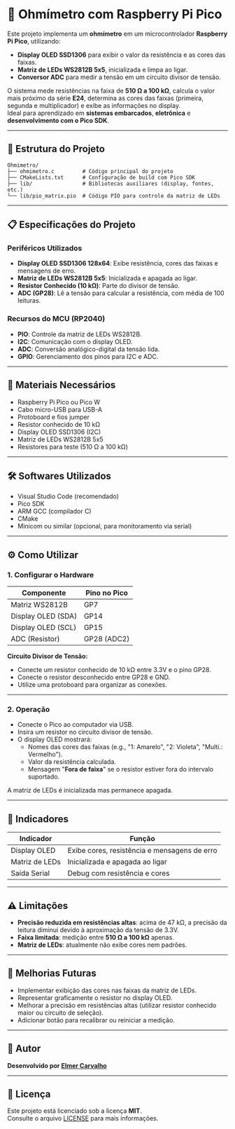 # 📏 Ohmímetro com Raspberry Pi Pico

Este projeto implementa um **ohmímetro** em um microcontrolador **Raspberry Pi Pico**, utilizando:

- **Display OLED SSD1306** para exibir o valor da resistência e as cores das faixas.
- **Matriz de LEDs WS2812B 5x5**, inicializada e limpa ao ligar.
- **Conversor ADC** para medir a tensão em um circuito divisor de tensão.

O sistema mede resistências na faixa de **510 Ω a 100 kΩ**, calcula o valor mais próximo da série **E24**, determina as cores das faixas (primeira, segunda e multiplicador) e exibe as informações no display.  
Ideal para aprendizado em **sistemas embarcados**, **eletrônica** e **desenvolvimento com o Pico SDK**.

---

## 📁 Estrutura do Projeto

```
Ohmimetro/
├── ohmimetro.c         # Código principal do projeto
├── CMakeLists.txt      # Configuração de build com Pico SDK
├── lib/                # Bibliotecas auxiliares (display, fontes, etc.)
└── lib/pio_matrix.pio  # Código PIO para controle da matriz de LEDs
```

---

## 📋 Especificações do Projeto

### Periféricos Utilizados
- **Display OLED SSD1306 128x64**: Exibe resistência, cores das faixas e mensagens de erro.
- **Matriz de LEDs WS2812B 5x5**: Inicializada e apagada ao ligar.
- **Resistor Conhecido (10 kΩ)**: Parte do divisor de tensão.
- **ADC (GP28)**: Lê a tensão para calcular a resistência, com média de 100 leituras.

### Recursos do MCU (RP2040)
- **PIO**: Controle da matriz de LEDs WS2812B.
- **I2C**: Comunicação com o display OLED.
- **ADC**: Conversão analógico-digital da tensão lida.
- **GPIO**: Gerenciamento dos pinos para I2C e ADC.

---

## 🔌 Materiais Necessários
- Raspberry Pi Pico ou Pico W
- Cabo micro-USB para USB-A
- Protoboard e fios jumper
- Resistor conhecido de 10 kΩ
- Display OLED SSD1306 (I2C)
- Matriz de LEDs WS2812B 5x5
- Resistores para teste (510 Ω a 100 kΩ)

---

## 🛠️ Softwares Utilizados
- Visual Studio Code (recomendado)
- Pico SDK
- ARM GCC (compilador C)
- CMake
- Minicom ou similar (opcional, para monitoramento via serial)

---

## ⚙️ Como Utilizar

### 1. Configurar o Hardware

| Componente         | Pino no Pico |
|---------------------|--------------|
| Matriz WS2812B       | GP7          |
| Display OLED (SDA)   | GP14         |
| Display OLED (SCL)   | GP15         |
| ADC (Resistor)       | GP28 (ADC2)  |

**Circuito Divisor de Tensão:**
- Conecte um resistor conhecido de 10 kΩ entre 3.3V e o pino GP28.
- Conecte o resistor desconhecido entre GP28 e GND.
- Utilize uma protoboard para organizar as conexões.

---

### 2. Operação

- Conecte o Pico ao computador via USB.
- Insira um resistor no circuito divisor de tensão.
- O display OLED mostrará:
  - Nomes das cores das faixas (e.g., "1: Amarelo", "2: Violeta", "Multi.: Vermelho").
  - Valor da resistência calculada.
  - Mensagem "**Fora de faixa**" se o resistor estiver fora do intervalo suportado.

A matriz de LEDs é inicializada mas permanece apagada.


---

## 🔎 Indicadores

| Indicador         | Função                                    |
|-------------------|-------------------------------------------|
| Display OLED      | Exibe cores, resistência e mensagens de erro |
| Matriz de LEDs    | Inicializada e apagada ao ligar           |
| Saída Serial      | Debug com resistência e cores             |

---

## ⚠️ Limitações

- **Precisão reduzida em resistências altas**: acima de 47 kΩ, a precisão da leitura diminui devido à aproximação da tensão de 3.3V.
- **Faixa limitada**: medição entre **510 Ω a 100 kΩ** apenas.
- **Matriz de LEDs**: atualmente não exibe cores nem padrões.

---

## 🚀 Melhorias Futuras
- Implementar exibição das cores nas faixas da matriz de LEDs.
- Representar graficamente o resistor no display OLED.
- Melhorar a precisão em resistências altas (utilizar resistor conhecido maior ou circuito de seleção).
- Adicionar botão para recalibrar ou reiniciar a medição.

---

## 👤 Autor
**Desenvolvido por [Elmer Carvalho](https://github.com/Elmer-Carvalho)**

---

## 📝 Licença
Este projeto está licenciado sob a licença **MIT**.  
Consulte o arquivo [LICENSE](LICENSE) para mais informações.
